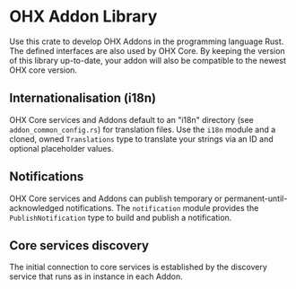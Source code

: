 # OHX Addon Library

Use this crate to develop OHX Addons in the programming language Rust.
The defined interfaces are also used by OHX Core.
By keeping the version of this library up-to-date, your addon will also be compatible to the newest OHX core version.

## Internationalisation (i18n)

OHX Core services and Addons default to an "i18n" directory (see `addon_common_config.rs`) for translation files.
Use the `i18n` module and a cloned, owned `Translations` type to translate your strings via an ID and optional placeholder values.

## Notifications

OHX Core services and Addons can publish temporary or permanent-until-acknowledged notifications.
The `notification` module provides the `PublishNotification` type to build and publish a notification.

## Core services discovery

The initial connection to core services is established by the discovery service that runs as in instance
in each Addon.